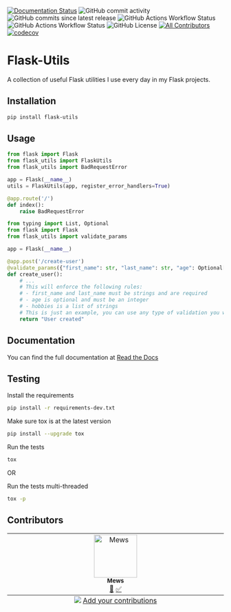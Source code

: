 [![Documentation Status](https://readthedocs.org/projects/flask-utils/badge/?version=latest)](https://flask-utils.readthedocs.io/en/latest/?badge=latest)
![GitHub commit activity](https://img.shields.io/github/commit-activity/m/Seluj78/flask-utils)
![GitHub commits since latest release](https://img.shields.io/github/commits-since/seluj78/flask-utils/latest)
![GitHub Actions Workflow Status](https://img.shields.io/github/actions/workflow/status/seluj78/flask-utils/tests.yml?label=tests)
![GitHub Actions Workflow Status](https://img.shields.io/github/actions/workflow/status/seluj78/flask-utils/linting.yml?label=linting)
![GitHub License](https://img.shields.io/github/license/seluj78/flask-utils)
[![All Contributors](https://img.shields.io/github/all-contributors/seluj78/flask-utils?color=ee8449&style=flat-square)](#contributors)
[![codecov](https://codecov.io/gh/Seluj78/flask-utils/graph/badge.svg?token=ChUOweAp4b)](https://codecov.io/gh/Seluj78/flask-utils)

[//]: # (TODO: Uncomment when flask-utils had been freed from pypi)
[//]: # (![PyPI - Downloads]&#40;https://img.shields.io/pypi/dm/flask-utils&#41;)
[//]: # (![PyPI - Implementation]&#40;https://img.shields.io/pypi/implementation/flask-utils&#41;)
[//]: # (![PyPI - Python Version]&#40;https://img.shields.io/pypi/pyversions/flask-utils&#41;)
[//]: # (![PyPI - Versions from Framework Classifiers]&#40;https://img.shields.io/pypi/frameworkversions/:frameworkName/flask-utils&#41;)
[//]: # (![PyPI - Wheel]&#40;https://img.shields.io/pypi/wheel/flask-utils&#41;)
[//]: # (![PyPI - Version]&#40;https://img.shields.io/pypi/v/flask-utils&#41;)

# Flask-Utils

A collection of useful Flask utilities I use every day in my Flask projects.

## Installation

```bash
pip install flask-utils
```

## Usage

```python
from flask import Flask
from flask_utils import FlaskUtils
from flask_utils import BadRequestError

app = Flask(__name__)
utils = FlaskUtils(app, register_error_handlers=True)

@app.route('/')
def index():
    raise BadRequestError
```

```python
from typing import List, Optional
from flask import Flask
from flask_utils import validate_params

app = Flask(__name__)

@app.post('/create-user')
@validate_params({"first_name": str, "last_name": str, "age": Optional[int], "hobbies": List[str]})
def create_user():
    # ...
    # This will enforce the following rules:
    # - first_name and last_name must be strings and are required
    # - age is optional and must be an integer
    # - hobbies is a list of strings
    # This is just an example, you can use any type of validation you want
    return "User created"
```

## Documentation

You can find the full documentation at [Read the Docs](https://flask-utils.readthedocs.io/en/latest/)

## Testing

Install the requirements
```bash
pip install -r requirements-dev.txt
```

Make sure tox is at the latest version
```bash
pip install --upgrade tox
```

Run the tests
```bash
tox
```

OR

Run the tests multi-threaded
```bash
tox -p
```


## Contributors

<!-- ALL-CONTRIBUTORS-LIST:START - Do not remove or modify this section -->
<!-- prettier-ignore-start -->
<!-- markdownlint-disable -->
<table>
  <tbody>
    <tr>
      <td align="center" valign="top" width="14.28%"><a href="https://github.com/Mews"><img src="https://avatars.githubusercontent.com/u/60406199?v=4?s=100" width="100px;" alt="Mews"/><br /><sub><b>Mews</b></sub></a><br /><a href="#doc-Mews" title="Documentation">📖</a> <a href="#tutorial-Mews" title="Tutorials">✅</a></td>
    </tr>
  </tbody>
  <tfoot>
    <tr>
      <td align="center" size="13px" colspan="7">
        <img src="https://raw.githubusercontent.com/all-contributors/all-contributors-cli/1b8533af435da9854653492b1327a23a4dbd0a10/assets/logo-small.svg">
          <a href="https://all-contributors.js.org/docs/en/bot/usage">Add your contributions</a>
        </img>
      </td>
    </tr>
  </tfoot>
</table>

<!-- markdownlint-restore -->
<!-- prettier-ignore-end -->

<!-- ALL-CONTRIBUTORS-LIST:END -->
